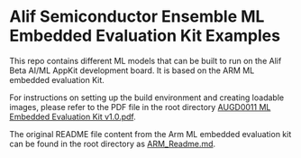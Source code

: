 # Alif Semiconductor Ensemble  ML Embedded Evaluation Kit Examples

This repo contains different ML models that can be built to run on the Alif Beta AI/ML AppKit development board. It is based on the ARM ML embedded evaluation Kit.

For instructions on setting up the build environment and creating loadable images, please refer to the PDF file in the root directory [AUGD0011 ML Embedded Evaluation Kit v1.0.pdf](https://github.com/alifsemi/alif_ml-embedded-evaluation-kit/blob/main/AUGD0011%20ML%20Embedded%20Evaluation%20Kit%20v1.0.pdf).

The original README file content from the Arm ML embedded evaluation kit can be found in the root directory as [ARM_Readme.md](https://github.com/alifsemi/alif_ml-embedded-evaluation-kit/blob/main/ARM_Readme.md).
